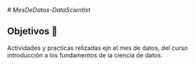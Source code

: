 <em> # MesDeDatos-DataScientist </em>

## Objetivos 🥅

Actividades y practicas relizadas ejn el mes de datos, del curso introducción a los fundamentos de la ciencia de datos.

